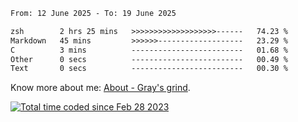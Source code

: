 <!--START_SECTION:waka-->

```txt
From: 12 June 2025 - To: 19 June 2025

zsh        2 hrs 25 mins   >>>>>>>>>>>>>>>>>>>------   74.23 %
Markdown   45 mins         >>>>>>-------------------   23.29 %
C          3 mins          -------------------------   01.68 %
Other      0 secs          -------------------------   00.49 %
Text       0 secs          -------------------------   00.30 %
```

<!--END_SECTION:waka-->

<!-- [![grayxu's github stats](https://github-readme-stats.vercel.app/api?username=grayxu&count_private=true&show_icons=true)](https://github.com/grayxu) -->

Know more about me: [About - Gray's grind](https://www.grayxu.cn/).
<p align="left">
  <a href="https://wakatime.com/@c69eb31e-43a1-463f-8968-c3449e386f57"><img src="https://wakatime.com/badge/user/c69eb31e-43a1-463f-8968-c3449e386f57.svg" title="Total time coded since Feb 28 2023" /></a>
</p>

